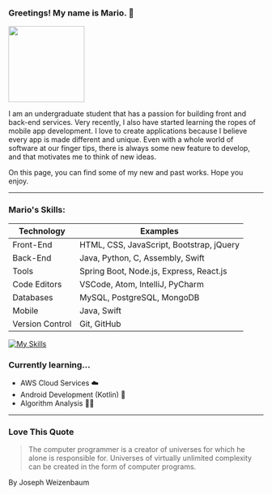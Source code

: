 ### Greetings! My name is Mario. 👋  
<img src="https://media.giphy.com/media/zhYSVCirREeIZtONCI/giphy.gif" width="150" height="150"/>

I am an undergraduate student that has a passion for building front and back-end services. Very recently, I also have started learning the ropes of mobile app development. I love to create applications because I believe every app is made different and unique. Even with a whole world of software at our finger tips, there is always some new feature to develop, and that motivates me to think of new ideas. 

On this page, you can find some of my new and past works. Hope you enjoy. 

---

### Mario's Skills:

| Technology | Examples |
| ----------- | ----------- |
| Front-End | HTML, CSS, JavaScript, Bootstrap, jQuery | 
| Back-End | Java, Python, C, Assembly, Swift |
| Tools | Spring Boot, Node.js, Express, React.js |
| Code Editors | VSCode, Atom, IntelliJ, PyCharm |
| Databases | MySQL, PostgreSQL, MongoDB |
| Mobile | Java, Swift |
| Version Control | Git, GitHub |

[![My Skills](https://skillicons.dev/icons?i=html,css,javascript,bootstrap,jquery,java,python,c,swift,spring,nodejs,express,react,postman,vscode,atom,idea,replit,mysql,postgres,git,github&perline=9)](https://skillicons.dev)

### Currently learning...

- AWS Cloud Services ☁️
- Android Development (Kotlin) 📱
- Algorithm Analysis 🧑‍💻




---

### Love This Quote

> The computer programmer is a creator of universes for which he alone is responsible for. Universes of virtually unlimited complexity can be created in the form of computer programs.

By Joseph Weizenbaum
  
  
<!--
**Alkyz/Alkyz** is a ✨ _special_ ✨ repository because its `README.md` (this file) appears on your GitHub profile.

Here are some ideas to get you started:

- 🔭 I’m currently working on ...
- 🌱 I’m currently learning ...
- 👯 I’m looking to collaborate on ...
- 🤔 I’m looking for help with ...
- 💬 Ask me about ...
- 📫 How to reach me: ...
- 😄 Pronouns: ...
- ⚡ Fun fact: ...
-->
